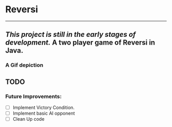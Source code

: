 # Reversi
---
***This project is still in the early stages of development.***
A two player game of Reversi in Java.
---
### A Gif depiction
TODO
---
### Future Improvements: 
- [ ] Implement Victory Condition.
- [ ] Implement basic AI opponent
- [ ] Clean Up code
